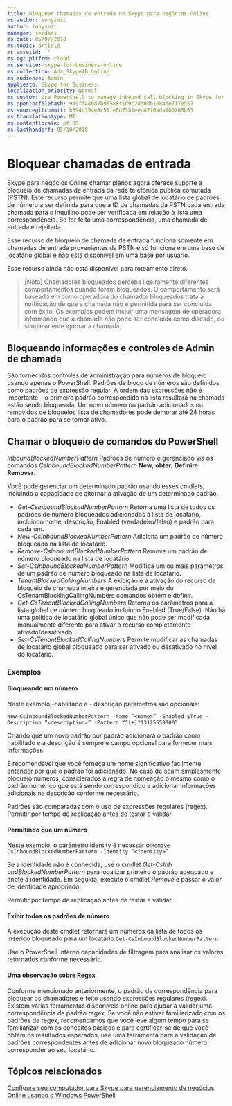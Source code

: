 ```yaml
---
title: Bloquear chamadas de entrada no Skype para negócios Online
ms.author: tonysmit
author: tonysmit
manager: serdars
ms.date: 05/07/2018
ms.topic: article
ms.assetid: ''
ms.tgt.pltfrm: cloud
ms.service: skype-for-business-online
ms.collection: Adm_Skype4B_Online
ms.audience: Admin
appliesto: Skype for Business
localization_priority: Normal
ms.custom: Use PowerShell to manage inbound call blocking in Skype for Business Online.
ms.openlocfilehash: 9a9ff446d7b95588f1d9c2460db1284de717e557
ms.sourcegitcommit: b394b394e6c51fe0d75b1eec47f6ada1b0265b63
ms.translationtype: MT
ms.contentlocale: pt-BR
ms.lasthandoff: 05/10/2018
---
```

 # <a name="block-inbound-calls"></a>Bloquear chamadas de entrada

Skype para negócios Online chamar planos agora oferece suporte a bloqueio de chamadas de entrada da rede telefônica pública comutada (PSTN). Este recurso permite que uma lista global de locatário de padrões de número a ser definida para que a ID de chamadas da PSTN cada entrada chamada para o inquilino pode ser verificada em relação à lista uma correspondência. Se for feita uma correspondência, uma chamada de entrada é rejeitada. 

Esse recurso de bloqueio de chamada de entrada funciona somente em chamadas de entrada provenientes da PSTN e só funciona em uma base de locatário global e não está disponível em uma base por usuário.

Esse recurso ainda não está disponível para roteamento direto.

>[Nota] Chamadores bloqueados perceba ligeiramente diferentes comportamentos quando foram bloqueados. O comportamento será baseado em como operadora do chamador bloqueados trata a notificação de que a chamada não é permitida para ser concluída com êxito. Os exemplos podem incluir uma mensagem de operadora informando que a chamada não pode ser concluída como discado, ou simplesmente ignorar a chamada.

## <a name="call-blocking-admin-controls-and-information"></a>Bloqueando informações e controles de Admin de chamada
São fornecidos controles de administração para números de bloqueio usando apenas o PowerShell. Padrões de bloco de números são definidos como padrões de expressão regular. A ordem das expressões não é importante – o primeiro padrão correspondido na lista resultará na chamada estão sendo bloqueada. Um novo número ou padrão adicionados ou removidos de bloqueios lista de chamadores pode demorar até 24 horas para o padrão para se tornar ativo.
## <a name="call-blocking-powershell-commands"></a>Chamar o bloqueio de comandos do PowerShell

*InboundBlockedNumberPattern* Padrões de número é gerenciado via os comandos *CsInboundBlockedNumberPattern* **New**, **obter**, **Definir**e **Remover**.  

Você pode gerenciar um determinado padrão usando esses cmdlets, incluindo a capacidade de alternar a ativação de um determinado padrão.
- *Get-CsInboundBlockedNumberPattern* Retorna uma lista de todos os padrões de número bloqueados adicionados à lista de locatário, incluindo nome, descrição, Enabled (verdadeiro/falso) e padrão para cada um.
- *New-CsInboundBlockedNumberPattern* Adiciona um padrão de número bloqueado na lista de locatário.
- *Remove-CsInboundBlockedNumberPattern* Remove um padrão de número bloqueado na lista de locatário.
- *Set-CsInboundBlockedNumberPattern* Modifica um ou mais parâmetros de um padrão de número bloqueado na lista de locatário.
- *TenantBlockedCallingNumbers* A exibição e a ativação do recurso de bloqueio de chamada inteira é gerenciada por meio do CsTenantBlockingCallingNumbers comandos obtém e definir. 
- *Get-CsTenantBlockedCallingNumbers* Retorna os parâmetros para a lista global de número bloqueado incluindo Enabled (True/False). Não há uma política de locatário global único que não pode ser modificada manualmente diferente para ativar o recurso completamente ativado/desativado.
- *Set-CsTenantBlockedCallingNumbers* Permite modificar as chamadas de locatário global bloqueado para ser ativado ou desativado no nível do locatário.

### <a name="examples"></a>Exemplos
#### <a name="blocking-a-number"></a>Bloqueando um número

Neste exemplo,-habilitado e - descrição parâmetros são opcionais:

`New-CsInboundBlockedNumberPattern -Name “<name>” -Enabled $True -Description “<description>” -Pattern “^[+]?13125550000”`

 Criando que um novo padrão por padrão adicionará o padrão como habilitado e a descrição é sempre e campo opcional para fornecer mais informações. 

É recomendável que você forneça um nome significativo facilmente entender por que o padrão foi adicionado. No caso de spam simplesmente bloqueio números, considerados a regra de nomeação o mesmo como o padrão numérico que está sendo correspondido e adicionar informações adicionais na descrição conforme necessário.

Padrões são comparadas com o uso de expressões regulares (regex). Permitir por tempo de replicação antes de testar e validar.

#### <a name="allowing-a-number"></a>Permitindo que um número

Neste exemplo, o parâmetro identity é necessário:`Remove-CsInboundBlockedNumberPattern -Identity “<identity>”`
 
Se a identidade não é conhecida, use o cmdlet *Get-CsInb undBlockedNumberPattern* para localizar primeiro o padrão adequado e anote a identidade. Em seguida, execute o cmdlet *Remove* e passar o valor de identidade apropriado.

Permitir por tempo de replicação antes de testar e validar.
#### <a name="view-all-number-patterns"></a>Exibir todos os padrões de número
A execução deste cmdlet retornará um números da lista de todos os inserido bloqueado para um locatário:`Get-CsInboundBlockedNumberPattern`

Use o PowerShell interno capacidades de filtragem para analisar os valores retornados conforme necessário.

#### <a name="a-note-on-regex"></a>Uma observação sobre Regex
Conforme mencionado anteriormente, o padrão de correspondência para bloquear os chamadores é feito usando expressões regulares (regex). Existem várias ferramentas disponíveis online para ajudar a validar uma correspondência de padrão regex. Se você não estiver familiarizado com os padrões de regex, recomendamos que você leve algum tempo para se familiarizar com os conceitos básicos e para certificar-se de que você obtém os resultados esperados, use uma ferramenta para a validação de padrões correspondentes antes de adicionar novo bloqueado número corresponder ao seu locatário. 

## <a name="related-topics"></a>Tópicos relacionados
[Configure seu computador para Skype para gerenciamento de negócios Online usando o Windows PowerShell](https://docs.microsoft.com/en-us/SkypeForBusiness/set-up-your-computer-for-windows-powershell/set-up-your-computer-for-windows-powershell )
